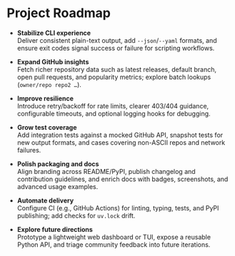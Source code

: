 # Project Roadmap

- **Stabilize CLI experience**  
  Deliver consistent plain-text output, add `--json`/`--yaml` formats, and ensure exit codes signal success or failure for scripting workflows.

- **Expand GitHub insights**  
  Fetch richer repository data such as latest releases, default branch, open pull requests, and popularity metrics; explore batch lookups (`owner/repo repo2 …`).

- **Improve resilience**  
  Introduce retry/backoff for rate limits, clearer 403/404 guidance, configurable timeouts, and optional logging hooks for debugging.

- **Grow test coverage**  
  Add integration tests against a mocked GitHub API, snapshot tests for new output formats, and cases covering non-ASCII repos and network failures.

- **Polish packaging and docs**  
  Align branding across README/PyPI, publish changelog and contribution guidelines, and enrich docs with badges, screenshots, and advanced usage examples.

- **Automate delivery**  
  Configure CI (e.g., GitHub Actions) for linting, typing, tests, and PyPI publishing; add checks for `uv.lock` drift.

- **Explore future directions**  
  Prototype a lightweight web dashboard or TUI, expose a reusable Python API, and triage community feedback into future iterations.

